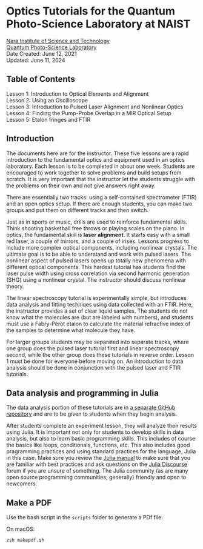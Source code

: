 # Optics Tutorials for the Quantum Photo-Science Laboratory at NAIST

[Nara Institute of Science and Technology](http://www.naist.jp/en/) \
[Quantum Photo-Science Laboratory](https://qps-lab-naist-en.labby.jp) \
Date Created: June 12, 2021 \
Updated: June 11, 2024

## Table of Contents

Lesson 1: Introduction to Optical Elements and Alignment \
Lesson 2: Using an Oscilloscope \
Lesson 3: Introduction to Pulsed Laser Alignment and Nonlinear Optics \
Lesson 4: Finding the Pump-Probe Overlap in a MIR Optical Setup \
Lesson 5: Etalon fringes and FTIR

## Introduction

The documents here are for the instructor.
These five lessons are a rapid introduction to the fundamental 
optics and equipment used in an optics laboratory.
Each lesson is to be completed in about one week.
Students are encouraged to work together to solve problems
and build setups from scratch. It is very important that the 
instructor let the students struggle with the problems
on their own and not give answers right away.

There are essentially two tracks: using a self-contained spectrometer (FTIR) and an open optics setup.
If there are enough students, you can make two groups and put them on different tracks and then switch.

Just as in sports or music, drills are used to reinforce
fundamental skills. Think shooting basketball free throws or
playing scales on the piano. In optics, the fundamental skill
is **laser alignment**. It starts easy with a small red laser,
a couple of mirrors, and a couple of irises.
Lessons progress to include more complex optical components,
including nonlinear crystals. The ultimate goal is to be
able to understand and work with pulsed lasers.
The nonlinear aspect of pulsed lasers opens up totally new phenomena with different optical components. 
This hardest tutorial has students find the laser pulse 
width using cross correlation via second harmonic generation (SHG) using a nonlinear crystal.
The instructor should discuss nonlinear theory.

The linear spectroscopy tutorial is experimentally simple, but introduces
data analysis and fitting techniqes using data collected 
with an FTIR. Here, the instructor provides a set of 
clear liquid samples. The students do not know 
what the molecules are (but are labeled with numbers), and 
students must use a Fabry-Pérot etalon to calculate the material
refractive index of the samples to determine what molecule
they have.

For larger groups students may be separated into separate tracks, 
where one group does the pulsed laser tutorial first
and linear spectroscopy second, while the other group does these tutorials in reverse order.
Lesson 1 must be done for everyone before moving on.
An introduction to data analysis should be done in conjunction
with the pulsed laser and FTIR tutorials.


## Data analysis and programming in Julia

The data analysis portion of these tutorials are in [a separate GitHub repository](https://github.com/garrekstemo/Julia-spectroscopy-tutorials)
and are to be given to students when they begin analysis.

After students complete an experiment lesson, they will analyze their results using Julia.
It is important not only for students to develop skills in data analysis, but also to learn basic programming skills.
This includes of course the basics like loops, conditionals, functions, etc.
This also includes good pragramming practices and using standard practices for the language, Julia in this case.
Make sure you review the [Julia manual](https://docs.julialang.org/en/v1/) to make sure that you are familiar with best practices
and ask questions on the [Julia Discourse](https://discourse.julialang.org) forum if you are unsure of something.
The Julia community (as are many open source programming communities, generally) friendly and open to newcomers.


## Make a PDF

Use the bash script in the `scripts` folder to generate a PDf file.

On macOS:
```
zsh makepdf.sh
```

